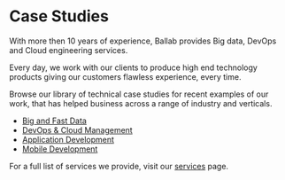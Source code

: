 # Case Studies

With more then 10 years of experience, Ballab provides Big data, DevOps and Cloud engineering services.

Every day, we work with our clients to produce high end technology products giving our customers flawless experience, every time.

Browse our library of technical case studies for recent examples of our work, that has helped business across a range of industry and verticals.

* [Big and Fast Data](http://ballab.com/content/book/case-studies-big-and-fast-data.html "Big and Fast Data - Case Studies") 
* [DevOps & Cloud Management](http://ballab.com/content/book/case-studies-dev-ops-and-cloud-management.html "DevOps &amp; Cloud Management - Case Studies")
* [Application Development](http://ballab.com/content/book/chapter1.html "Appplication Development - Case Studies")
* [Mobile Development](http://ballab.com/content/book/case-studies-mobile-applications.html "Mobile Development - Case Studies")

For a full list of services we provide, visit our [services](http://ballab.com/content/book/case-studies.html "Our Services") page.

